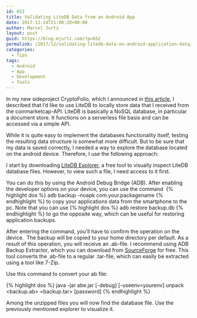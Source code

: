```yaml
---
id: 652
title: Validating LiteDB Data from an Android App
date: 2017-12-14T21:00:28+00:00
author: Marcel Jurtz
layout: post
guid: https://blog.mjurtz.com/?p=652
permalink: /2017/12/validating-litedb-data-on-android-application-data/
categories:
  - Tips
tags:
  - Android
  - App
  - Development
  - Tools
---
```

In my new sideproject CryptoFolio, which I announced in [this article](https://blog.mjurtz.com/2017/12/sideproject-cryptofolio/), I described that I&#8217;d like to use LiteDB to locally store data that I received from the coinmarketcap-API. LiteDB is basically a NoSQL database, in particular a document store. It functions on a serverless file basis and can be accessed via a simple API.

While it is quite easy to implement the databases functionality itself, testing the resulting data structure is somewhat more difficult. But to be sure that my data is saved correctly, I needed a way to explore the database located on the android device. Therefore, I use the following approach:

I start by downloading [LiteDB Explorer](https://github.com/JosefNemec/LiteDbExplorer), a free tool to visually inspect LiteDB database files. However, to view such a file, I need access to it first.

You can do this by using the Android Debug Bridge (ADB). After enabling the developer options on your device, you can use the command 
{% highlight dos %}
adb backup -noapk com.your.packagename
{% endhighlight %}
to copy your applications data from the smartphone to the pc. Note that you can use
{% highlight dos %}
adb restore backup.db
{% endhighlight %}
to go the opposite way, which can be useful for restoring application backups.

After entering the command, you&#8217;ll have to confirm the operation on the device.  The backup will be copied to your home directory per default. As a result of this operation, you will receive an .ab-file. I recommend using ADB Backup Extractor, which you can download from [SourceForge](https://sourceforge.net/projects/adbextractor/files/latest/download) for free. This tool converts the .ab-file to a regular .tar-file, which can easily be extracted using a tool like 7-Zip.

Use this command to convert your ab file:

{% highlight dos %}
java -jar abe.jar [-debug] [-useenv=yourenv] unpack <backup.ab> <backup.tar> [password]
{% endhighlight %}

Among the unzipped files you will now find the database file. Use the previously mentioned explorer to visualize it.
